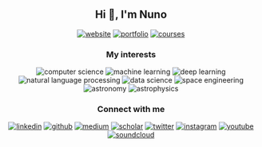 
<div align="center">

## Hi 👋, I'm Nuno

[![website](https://img.shields.io/badge/-website-ff9800)](https://nunorc.github.io)
[![portfolio](https://img.shields.io/badge/-portfolio-ff9800)](https://nunorc.github.io/#portfolio)
[![courses](https://img.shields.io/badge/-courses-ff9800)](https://nunorc.github.io/#courses)

### My interests

![computer science](https://img.shields.io/badge/-computer%20science-03a9f4)
![machine learning](https://img.shields.io/badge/-machine%20learning-03a9f4)
![deep learning](https://img.shields.io/badge/-deep%20learning-03a9f4)
![natural language processing](https://img.shields.io/badge/-natural%20language%20processing-03a9f4)
![data science](https://img.shields.io/badge/-data%20science-03a9f4)
![space engineering](https://img.shields.io/badge/-space%20engineering-03a9f4)
![astronomy](https://img.shields.io/badge/-astronomy-03a9f4)
![astrophysics](https://img.shields.io/badge/-astrophysics-03a9f4)

### Connect with me

[![linkedin](https://img.shields.io/badge/-linkedin-616161)](https://www.linkedin.com/in/nuno-ramos-carvalho/)
[![github](https://img.shields.io/badge/-github-616161)](https://github.com/nunorc)
[![medium](https://img.shields.io/badge/-medium-616161)](https://medium.com/@nunorc)
[![scholar](https://img.shields.io/badge/-scholar-616161)](https://scholar.google.com/citations?hl=en&user=vO3TvWQAAAAJ)
[![twitter](https://img.shields.io/badge/-twitter-616161)](https://twitter.com/nunorcarvalho)
[![instagram](https://img.shields.io/badge/-instagram-616161)](https://www.instagram.com/nuno.rc/)
[![youtube](https://img.shields.io/badge/-youtube-616161)](https://www.youtube.com/channel/UC-0259IZU2YbY-hLEpdCygw)
[![soundcloud](https://img.shields.io/badge/-soundcloud-616161)](https://soundcloud.com/nuno-carvalho-149185839)

</div>
